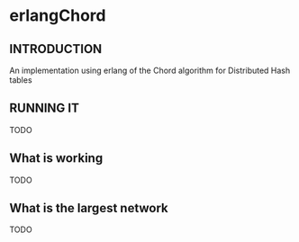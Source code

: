 # erlangChord

## INTRODUCTION
An implementation using erlang of the Chord algorithm for Distributed Hash tables

## RUNNING IT
TODO

## What is working
TODO

## What is the largest network
TODO
